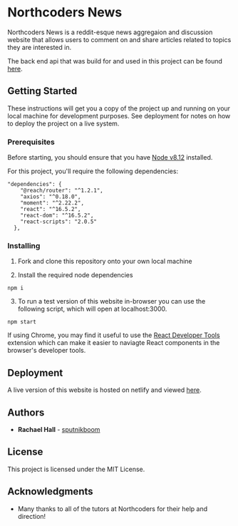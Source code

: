 # Northcoders News

Northcoders News is a reddit-esque news aggregaion and discussion website that allows users to comment on and share articles related to topics they are interested in.

The back end api that was build for and used in this project can be found [here](link).

## Getting Started

These instructions will get you a copy of the project up and running on your local machine for development purposes. See deployment for notes on how to deploy the project on a live system.

### Prerequisites

Before starting, you should ensure that you have [Node v8.12](https://nodejs.org) installed.

For this project, you'll require the following dependencies:

```
"dependencies": {
    "@reach/router": "^1.2.1",
    "axios": "^0.18.0",
    "moment": "^2.22.2",
    "react": "^16.5.2",
    "react-dom": "^16.5.2",
    "react-scripts": "2.0.5"
  },
```

### Installing

1. Fork and clone this repository onto your own local machine


2. Install the required node dependencies
```
npm i
```

3. To run a test version of this website in-browser you can use the following script, which will open at localhost:3000.

```
npm start
```

If using Chrome, you may find it useful to use the [React Developer Tools](https://chrome.google.com/webstore/detail/react-developer-tools/fmkadmapgofadopljbjfkapdkoienihi) extension which can make it easier to naviagte React components in the browser's developer tools.


## Deployment

A live version of this website is hosted on netlify and viewed [here](https://nc-news-rachael.netlify.com/).

## Authors

* **Rachael Hall** - [sputnikboom](https://github.com/sputnikboom)

## License

This project is licensed under the MIT License.

## Acknowledgments

* Many thanks to all of the tutors at Northcoders for their help and direction!
